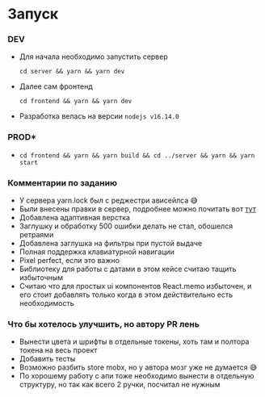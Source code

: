 # Запуск

### DEV
- Для начала необходимо запустить сервер
    ```
    cd server && yarn && yarn dev
    ```
- Далее сам фронтенд
    ```
    cd frontend && yarn && yarn dev
    ```

- Разработка велась на версии `nodejs v16.14.0`

### PROD*

-   ```
    cd frontend && yarn && yarn build && cd ../server && yarn && yarn start
    ```

### Комментарии по заданию 

- У сервера yarn.lock был с реджестри ависейлса 😅
- Были внесены правки в сервер, подробнее можно почитать вот [тут](https://github.com/Mokss/b2b-frontend-task/blob/test-task-branch/server/src/main.ts#L40-L43)
- Добавлена адаптивная верстка
- Заглушку и обработку 500 ошибки делать не стал, обошелся ретраями
- Добавлена заглушка на фильтры при пустой выдаче
- Полная поддержка клавиатурной навигации
- Pixel perfect, если это важно
- Библиотеку для работы с датами в этом кейсе считаю тащить избыточным
- Считаю что для простых ui компонентов React.memo избыточен, и его стоит добавлять только когда в этом действительно есть необходимость  

### Что бы хотелось улучшить, но автору PR лень

- Вынести цвета и шрифты в отдельные токены, хоть там и полтора токена на весь проект
- Добавить тесты
- Возможно разбить store mobx, но у автора мозг уже не думается 😅
- По хорошему работу с апи тоже необходимо вынести в отдельную структуру, но так как всего 2 ручки, посчитал не нужным